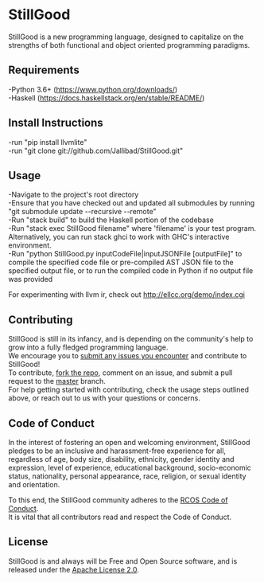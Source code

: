# StillGood  
  
StillGood is a new programming language, designed to capitalize on the strengths of both functional and object oriented programming paradigms.  
  
## Requirements  
-Python 3.6+ (https://www.python.org/downloads/)  
-Haskell (https://docs.haskellstack.org/en/stable/README/)  
  
## Install Instructions  
-run "pip install llvmlite"  
-run "git clone git://github.com/Jallibad/StillGood.git"  
  
## Usage  
-Navigate to the project's root directory  
-Ensure that you have checked out and updated all submodules by running "git submodule update --recursive --remote"  
-Run "stack build" to build the Haskell portion of the codebase  
-Run "stack exec StillGood filename" where 'filename' is your test program. Alternatively, you can run stack ghci to work with GHC's interactive environment.  
-Run "python StillGood.py inputCodeFile|inputJSONFile [outputFile]" to compile the specified code file or pre-compiled AST JSON file to the specified output file, or to run the compiled code in Python if no output file was provided  
  
For experimenting with llvm ir, check out http://ellcc.org/demo/index.cgi  
  
## Contributing  
  
StillGood is still in its infancy, and is depending on the community's help to grow into a fully fledged programming language.  
We encourage you to [submit any issues you encounter](https://github.com/Jallibad/StillGood/issues/new) and contribute to StillGood!  
To contribute, [fork the repo](https://github.com/Jallibad/StillGood/fork), comment on an issue, and submit a pull request to the [master](https://github.com/Jallibad/StillGood/tree/master) branch.  
For help getting started with contributing, check the usage steps outlined above, or reach out to us with your questions or concerns.  
  
## Code of Conduct  
  
In the interest of fostering an open and welcoming environment, StillGood pledges to be an inclusive and harassment-free experience for  all, regardless of age, body size, disability, ethnicity, gender identity and expression, level of experience, educational background, socio-economic status, nationality, personal appearance, race, religion, or sexual identity and orientation.  
  
To this end, the StillGood community adheres to the [RCOS Code of Conduct](CODE_OF_CONDUCT.md).  
It is vital that all contributors read and respect the Code of Conduct.  
  
## License  
  
StillGood is and always will be Free and Open Source software, and is released under the [Apache License 2.0](LICENSE.md).  
